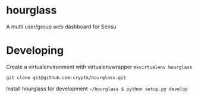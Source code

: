 # hourglass
A multi user/group web dashboard for Sensu

# Developing
Create a virtualenvironment with virtualenvwrapper
`mkvirtualenv hourglass`

`git clone git@github.com:cryptk/hourglass.git`

Install hourglass for development
`~/hourglass $ python setup.py develop`
